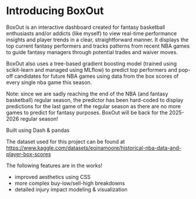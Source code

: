 # Introducing BoxOut
BoxOut is an interactive dashboard created for fantasy basketball enthusiasts and/or addicts (like myself) to view real-time performance insights and player trends in a clear, straightforward manner. It displays the top current fantasy performers and tracks patterns from recent NBA games to guide fantasy managers through potential trades and waiver moves. 

BoxOut also uses a tree-based gradient boosting model (trained using scikit-learn and managed using MLflow) to predict top performers and pop-off candidates for future NBA games using data from the box scores of every single nba game this season. 

Note: since we are sadly reaching the end of the NBA (and fantasy basketball) regular season, the predictor has been hard-coded to display predictions for the last game of the regular season as there are no more games to predict for fantasy purposes. BoxOut will be back for the 2025-2026 regular season!

Built using Dash & pandas

The dataset used for this project can be found at https://www.kaggle.com/datasets/eoinamoore/historical-nba-data-and-player-box-scores

The following features are in the works!
- improved aesthetics using CSS
- more complex buy-low/sell-high breakdowns
- detailed injury impact modeling & visualization
